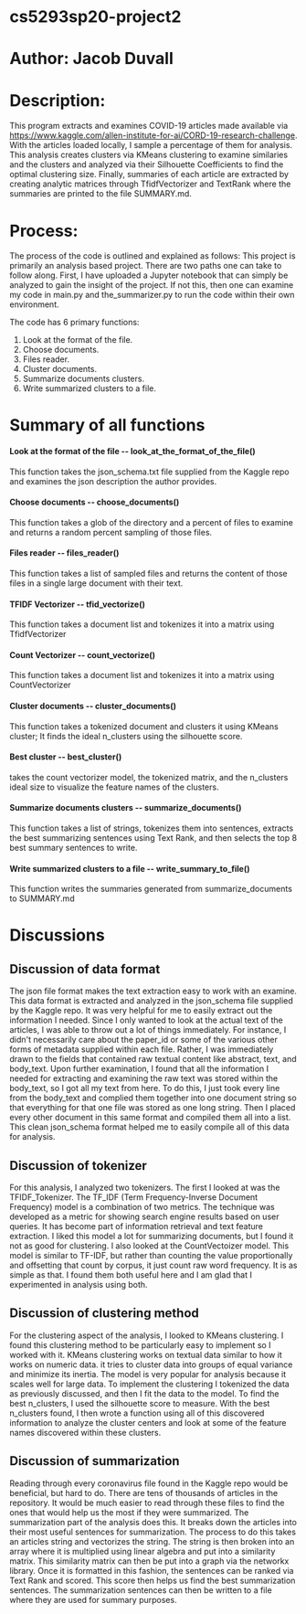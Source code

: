 # cs5293sp20-project2
# Author: Jacob Duvall


# Description:
This program extracts and examines COVID-19 articles made available via https://www.kaggle.com/allen-institute-for-ai/CORD-19-research-challenge. With the articles loaded locally, I sample a percentage of them for analysis. This analysis creates clusters via KMeans clustering to examine similaries and the clusters and analyzed via their Silhouette Coefficients to find the optimal clustering size. Finally, summaries of each article are extracted by creating analytic matrices through TfidfVectorizer and TextRank where the summaries are printed to the file SUMMARY.md.

# Process:
The process of the code is outlined and explained as follows:
This project is primarily an analysis based project. There are two paths one can take to follow along. First, I have uploaded a Jupyter notebook that can simply be analyzed to gain the insight of the project. If not this, then one can examine my code in main.py and the_summarizer.py to run the code within their own environment. 

The code has 6 primary functions:
1. Look at the format of the file.
2. Choose documents.
3. Files reader.
4. Cluster documents.
5. Summarize documents clusters.
6. Write summarized clusters to a file.

# Summary of all functions
#### Look at the format of the file -- look_at_the_format_of_the_file()
This function takes the json_schema.txt file supplied from the Kaggle repo and examines the json description the author provides.

#### Choose documents -- choose_documents()
This function takes a glob of the directory and a percent of files to examine and returns a random percent sampling of those files.

#### Files reader -- files_reader()
This function takes a list of sampled files and returns the content of those files in a single large document with their text.

#### TFIDF Vectorizer -- tfid_vectorize()
This function takes a document list and tokenizes it into a matrix using TfidfVectorizer

#### Count Vectorizer -- count_vectorize()
This function takes a document list and tokenizes it into a matrix using CountVectorizer

#### Cluster documents -- cluster_documents()
This function takes a tokenized document and clusters it using KMeans cluster; It finds the ideal n_clusters using the silhouette score.

#### Best cluster -- best_cluster()
takes the count vectorizer model, the tokenized matrix, and the n_clusters ideal size to visualize the feature names of the clusters.

#### Summarize documents clusters -- summarize_documents()
This function takes a list of strings, tokenizes them into sentences, extracts the best summarizing sentences using Text Rank, and then selects the top 8 best summary sentences to write.

#### Write summarized clusters to a file -- write_summary_to_file()
This function writes the summaries generated from summarize_documents to SUMMARY.md

# Discussions
## Discussion of data format
The json file format makes the text extraction easy to work with an examine. This data format is extracted and analyzed in the json_schema file supplied by the Kaggle repo. It was very helpful for me to easily extract out the information I needed. Since I only wanted to look at the actual text of the articles, I was able to throw out a lot of things immediately. For instance, I didn't necessarily care about the paper_id or some of the various other forms of metadata supplied within each file. Rather, I was immediately drawn to the fields that contained raw textual content like abstract, text, and body_text. Upon further examination, I found that all the information I needed for extracting and examining the raw text was stored within the body_text, so I got all my text from here. To do this, I just took every line from the body_text and complied them together into one document string so that everything for that one file was stored as one long string. Then I placed every other document in this same format and compiled them all into a list. This clean json_schema format helped me to easily compile all of this data for analysis.

## Discussion of tokenizer
For this analysis, I analyzed two tokenizers. The first I looked at was the TFIDF_Tokenizer. The TF_IDF (Term Frequency-Inverse Document Frequency) model is a combination of two metrics. The technique was developed as a metric for showing search engine results based on user queries. It has become part of information retrieval and text feature extraction. I liked this model a lot for summarizing documents, but I found it not as good for clustering. I also looked at the CountVectoizer model. This model is similar to TF-IDF, but rather than counting the value proportionally and offsetting that count by corpus, it just count raw word frequency. It is as simple as that. I found them both useful here and I am glad that I experimented in analysis using both.

## Discussion of clustering method
For the clustering aspect of the analysis, I looked to KMeans clustering. I found this clustering method to be particularly easy to implement so I worked with it. KMeans clustering works on textual data similar to how it works on numeric data. it tries to cluster data into groups of equal variance and minimize its inertia. The model is very popular for analysis because it scales well for large data. To implement the clustering I tokenized the data as previously discussed, and then I fit the data to the model. To find the best n_clusters, I used the silhouette score to measure. With the best n_clusters found, I then wrote a function using all of this discovered information to analyze the cluster centers and look at some of the feature names discovered within these clusters.

## Discussion of summarization
Reading through every coronavirus file found in the Kaggle repo would be beneficial, but hard to do. There are tens of thousands of articles in the repository. It would be much easier to read through these files to find the ones that would help us the most if they were summarized. The summarization part of the analysis does this. It breaks down the articles into their most useful sentences for summarization. The process to do this takes an articles string and vectorizes the string. The string is then broken into an array where it is multiplied using linear algebra and put into a similarity matrix. This similarity matrix can then be put into a graph via the networkx library. Once it is formatted in this fashion, the sentences can be ranked via Text Rank and scored. This score then helps us find the best summarization sentences. The summarization sentences can then be written to a file where they are used for summary purposes. 


